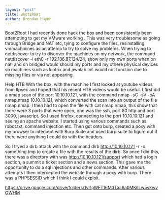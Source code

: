 ```yaml
---
layout: "post"
tilte: Boot2Root 
author: Brendan Huynh
---
```

Boot2Root
I had recently done hack the box and been consistently been attempting to get my VMware working . This was very troublesome as going through Bridge and NAT etc, tying to configure the files, resinstalling vmmachinines as an attemp to try to solve my problems. When trying to netdiscover to try to discover the machines on my network, the command netdiscover -i eth0 -r 192.186.87.124/24, show only my own ports when on nat, and on bridged would should my ports and my othere physical devices so machines such as kiotrix and pwnlab.Init would not function due to missing files or via not appearing.

Help HTB 
With the box, with the machine I first looked at youtube videos from IIpsec and hoped that his recent HTB videos would be useful. 
I first did a nmap scan of the port 10.10.10.121, with the command nmap -sC -sV -oA nmap.nmap 10.10.10.121, which converted the scan into an output of the file nmap.nmap. I then had to open the file with cat nmap.nmap, this show that there were 3 ports that were open, one was the ssh, port 80 http and port 3000, javascript. So I used firefox, connecting to the port 10.10.10.121 and seeing an apache website. I started using various commands such as robot.txt, command injection etc. Then got onto burp, created a poxy with my browser to  intercept with Burp Suite and used burp suite to figure out if there were anything I could do with the headers. 

So I tryed a dirb attack with the command dirb http://10.10.10.121 -r -o something.tmp to create a file with the results of the dirb. So once I did this, there was a directory with was http://10.10.10.121/support which had a login section, a summit a ticket section and a news section. This gave me the opportunity to do a sql injections and other commands. After various attempts I then intercepted the website through a poxy with burp. There was a PHPSESSID which I think I could exploit.

https://drive.google.com/drive/folders/1vl1pWFT16MdTaa6a0MKiILw5vkwvOWHM
